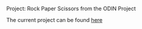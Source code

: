 Project: Rock Paper Scissors from the ODIN Project

The current project can be found [here](https://justynrad.github.io/rock-paper-scissors/)
